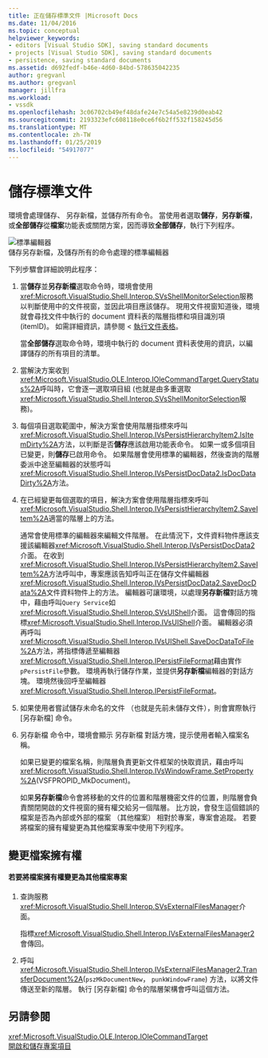 ```yaml
---
title: 正在儲存標準文件 |Microsoft Docs
ms.date: 11/04/2016
ms.topic: conceptual
helpviewer_keywords:
- editors [Visual Studio SDK], saving standard documents
- projects [Visual Studio SDK], saving standard documents
- persistence, saving standard documents
ms.assetid: d692fedf-b46e-4d60-84bd-578635042235
author: gregvanl
ms.author: gregvanl
manager: jillfra
ms.workload:
- vssdk
ms.openlocfilehash: 3c06702cb49ef48dafe24e7c54a5e8239d0eab42
ms.sourcegitcommit: 2193323efc608118e0ce6f6b2ff532f158245d56
ms.translationtype: MT
ms.contentlocale: zh-TW
ms.lasthandoff: 01/25/2019
ms.locfileid: "54917077"
---
```

# <a name="saving-a-standard-document"></a>儲存標準文件
環境會處理儲存、 另存新檔，並儲存所有命令。 當使用者選取**儲存**，**另存新檔**，或**全部儲存**從**檔案**功能表或關閉方案，因而導致**全部儲存**，執行下列程序。  
  
 ![標準編輯器](../../extensibility/internals/media/public.gif "公用")  
儲存另存新檔，及儲存所有的命令處理的標準編輯器  
  
 下列步驟會詳細說明此程序：  
  
1. 當**儲存**並**另存新檔**選取命令時，環境會使用<xref:Microsoft.VisualStudio.Shell.Interop.SVsShellMonitorSelection>服務以判斷使用中的文件視窗，並因此項目應該儲存。 現用文件視窗知道後，環境就會尋找文件中執行的 document 資料表的階層指標和項目識別項 (itemID)。 如需詳細資訊，請參閱 <<c0> [ 執行文件表格](../../extensibility/internals/running-document-table.md)。  
  
    當**全部儲存**選取命令時，環境中執行的 document 資料表使用的資訊，以編譯儲存的所有項目的清單。  
  
2. 當解決方案收到<xref:Microsoft.VisualStudio.OLE.Interop.IOleCommandTarget.QueryStatus%2A>呼叫時，它會逐一選取項目組 (也就是由多重選取<xref:Microsoft.VisualStudio.Shell.Interop.SVsShellMonitorSelection>服務)。  
  
3. 每個項目選取範圍中，解決方案會使用階層指標來呼叫<xref:Microsoft.VisualStudio.Shell.Interop.IVsPersistHierarchyItem2.IsItemDirty%2A>方法，以判斷是否**儲存**應該啟用功能表命令。 如果一或多個項目已變更，則**儲存**已啟用命令。 如果階層會使用標準的編輯器，然後查詢的階層委派中途至編輯器的狀態呼叫<xref:Microsoft.VisualStudio.Shell.Interop.IVsPersistDocData2.IsDocDataDirty%2A>方法。  
  
4. 在已經變更每個選取的項目，解決方案會使用階層指標來呼叫<xref:Microsoft.VisualStudio.Shell.Interop.IVsPersistHierarchyItem2.SaveItem%2A>適當的階層上的方法。  
  
    通常會使用標準的編輯器來編輯文件階層。 在此情況下，文件資料物件應該支援該編輯器<xref:Microsoft.VisualStudio.Shell.Interop.IVsPersistDocData2>介面。 在收到<xref:Microsoft.VisualStudio.Shell.Interop.IVsPersistHierarchyItem2.SaveItem%2A>方法呼叫中，專案應該告知呼叫正在儲存文件編輯器<xref:Microsoft.VisualStudio.Shell.Interop.IVsPersistDocData2.SaveDocData%2A>文件資料物件上的方法。 編輯器可讓環境，以處理**另存新檔**對話方塊中，藉由呼叫`Query Service`如<xref:Microsoft.VisualStudio.Shell.Interop.SVsUIShell>介面。 這會傳回的指標<xref:Microsoft.VisualStudio.Shell.Interop.IVsUIShell>介面。 編輯器必須再呼叫<xref:Microsoft.VisualStudio.Shell.Interop.IVsUIShell.SaveDocDataToFile%2A>方法，將指標傳遞至編輯器<xref:Microsoft.VisualStudio.Shell.Interop.IPersistFileFormat>藉由實作`pPersistFile`參數。 環境再執行儲存作業，並提供**另存新檔**編輯器的對話方塊。 環境然後回呼至編輯器<xref:Microsoft.VisualStudio.Shell.Interop.IPersistFileFormat>。  
  
5. 如果使用者嘗試儲存未命名的文件 （也就是先前未儲存文件），則會實際執行 [另存新檔] 命令。  
  
6. 另存新檔 命令中，環境會顯示 另存新檔 對話方塊，提示使用者輸入檔案名稱。  
  
    如果已變更的檔案名稱，則階層負責更新文件框架的快取資訊，藉由呼叫<xref:Microsoft.VisualStudio.Shell.Interop.IVsWindowFrame.SetProperty%2A>(VSFPROPID_MkDocument)。  
  
   如果**另存新檔**命令會將移動的文件的位置和階層機密文件的位置，則階層會負責關閉開啟的文件視窗的擁有權交給另一個階層。 比方說，會發生這個錯誤的檔案是否為內部或外部的檔案 （其他檔案） 相對於專案，專案會追蹤。 若要將檔案的擁有權變更為其他檔案專案中使用下列程序。  
  
## <a name="changing-file-ownership"></a>變更檔案擁有權  
  
#### <a name="to-change-file-ownership-to-the-miscellaneous-files-project"></a>若要將檔案擁有權變更為其他檔案專案  
  
1.  查詢服務<xref:Microsoft.VisualStudio.Shell.Interop.SVsExternalFilesManager>介面。  
  
     指標<xref:Microsoft.VisualStudio.Shell.Interop.IVsExternalFilesManager2>會傳回。  
  
2.  呼叫<xref:Microsoft.VisualStudio.Shell.Interop.IVsExternalFilesManager2.TransferDocument%2A>(`pszMkDocumentNew`， `punkWindowFrame`) 方法，以將文件傳送至新的階層。 執行 [另存新檔] 命令的階層架構會呼叫這個方法。  
  
## <a name="see-also"></a>另請參閱  
 <xref:Microsoft.VisualStudio.OLE.Interop.IOleCommandTarget>   
 [開啟和儲存專案項目](../../extensibility/internals/opening-and-saving-project-items.md)